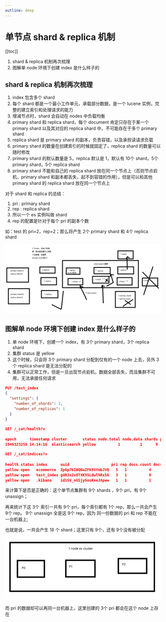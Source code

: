 ```yaml
---
outline: deep
---
```

# 单节点 shard & replica 机制

[[toc]]

1. shard & replica 机制再次梳理
2. 图解单 node 环境下创建 index 是什么样子的

## shard & replica 机制再次梳理

1. index 包含多个 shard
2. 每个 shard 都是一个最小工作单元，承载部分数据，是一个 lucene 实例，完整的建立索引和处理请求的能力
3. 增减节点时，shard 会自动在 nodes 中负载均衡
4. primary shard 和 replica shard，每个 document 肯定只存在于某一个 primary shard 以及其对应的 replica shard 中，不可能存在于多个 primary shard
5. replica shard 是 primary shard 的副本，负责容错，以及承担读请求负载
6. primary shard 的数量在创建索引的时候就固定了，replica shard 的数量可以随时修改
7. primary shard 的默认数量是 5，replica 默认是 1，默认有 10个 shard，5个 primary shard，5个 replica shard
8. primary shard 不能和自己的 replica shard 放在同一个节点上（否则节点宕机，primary shard 和副本都丢失，起不到容错的作用），但是可以和其他 primary shard 的 replica shard 放在同一个节点上

对于 shard 和 replica 的总结：

1. pri : primary shard
2. rep : replica shard
3. 所以一个 es 实例叫做 shard
4. rep 的配置是针对于每个 pri 的副本个数

如：test 的 pri=2，rep=2；那么将产生 2个 primary shard 和 4个 replica shard

![](./assets/markdown-img-paste-20190101140921494.png)

## 图解单 node 环境下创建 index 是什么样子的

1. 单 node 环境下，创建一个 index，有 3个 primary shard，3个 replica shard
2. 集群 status 是 yellow
3. 这个时候，只会将 3个 primary shard 分配到仅有的一个 node 上去，另外 3个 replica shard 是无法分配的
4. 集群可以正常工作，但是一旦出现节点宕机，数据全部丢失，而且集群不可用，无法承接任何请求

```json
PUT /test_index
{
  "settings": {
    "number_of_shards": 3,
    "number_of_replicas": 1
  }
}
```

```json
GET /_cat/health?v

epoch      timestamp cluster       status node.total node.data shards pri relo init unassign pending_tasks max_task_wait_time active_shards_percent
1546323256 14:14:16  elasticsearch yellow          1         1      9   9    0    0        9             0                  -                 50.0%
```

```json
GET /_cat/indices?v

health status index      uuid                   pri rep docs.count docs.deleted store.size pri.store.size
yellow open   ecommerce  ZpGp7bIBQBaZFk9SYmbJVQ   5   1          4            0     22.2kb         22.2kb
yellow open   test_index g4RJx2v8TXK95LdwlhRx5A   3   1          0            0       390b           390b
yellow open   .kibana    id1SV_oGSjyGosKxeJApww   1   1          1            0      3.1kb          3.1kb
```

来计算下是否是正确的：这个单节点集群有 9个 shards ，9个 pri，有 9个 unassign；

再来统计下这 3个 索引一共有 9个 pri，每个索引都有 1个 rep，那么一共会产生 9个 rep。
9个 unassign 全是这 9个 rep，因为 同一份数据的 pri 和 rep 不能在一台机器上;

也就是说，一共会产生 18 个 shard；这里只有 9个，还有 9个没有被分配

![](./assets/markdown-img-paste-20190101142046399.png)

而 pri 的数据却可以再同一台机器上，这里创建的 3个 pri 都会在这个 node 上存在
